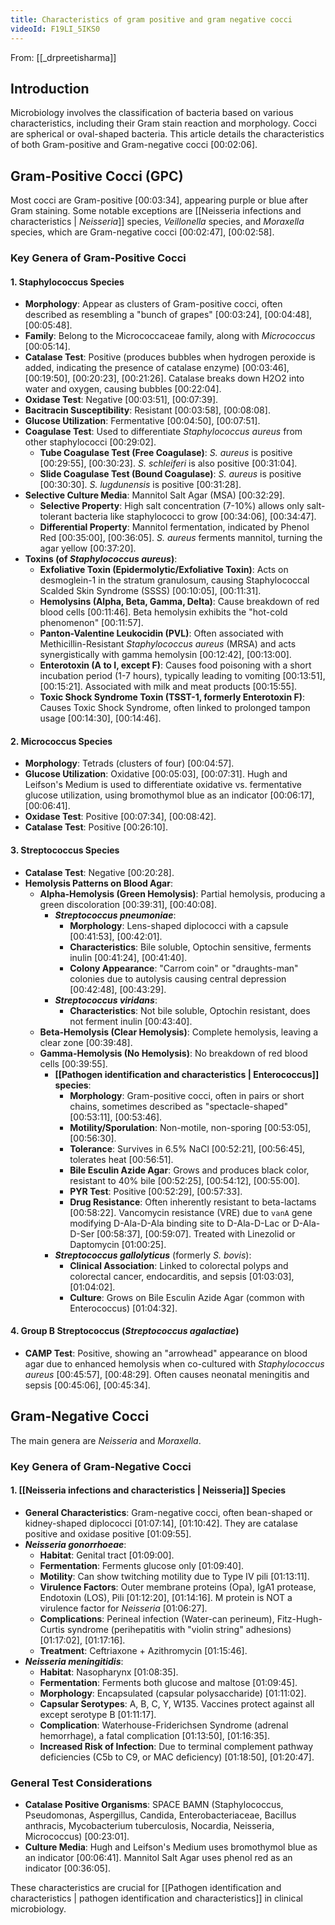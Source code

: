 ```yaml
---
title: Characteristics of gram positive and gram negative cocci
videoId: F19LI_5IKS0
---
```


From: [[_drpreetisharma]] <br/> 

## Introduction
Microbiology involves the classification of bacteria based on various characteristics, including their Gram stain reaction and morphology. Cocci are spherical or oval-shaped bacteria. This article details the characteristics of both Gram-positive and Gram-negative cocci <a class="yt-timestamp" data-t="00:02:06">[00:02:06]</a>.

## Gram-Positive Cocci (GPC)
Most cocci are Gram-positive <a class="yt-timestamp" data-t="00:03:34">[00:03:34]</a>, appearing purple or blue after Gram staining.
Some notable exceptions are [[Neisseria infections and characteristics | *Neisseria*]] species, *Veillonella* species, and *Moraxella* species, which are Gram-negative cocci <a class="yt-timestamp" data-t="00:02:47">[00:02:47]</a>, <a class="yt-timestamp" data-t="00:02:58">[00:02:58]</a>.

### Key Genera of Gram-Positive Cocci

#### 1. Staphylococcus Species
*   **Morphology**: Appear as clusters of Gram-positive cocci, often described as resembling a "bunch of grapes" <a class="yt-timestamp" data-t="00:03:24">[00:03:24]</a>, <a class="yt-timestamp" data-t="00:04:48">[00:04:48]</a>, <a class="yt-timestamp" data-t="00:05:48">[00:05:48]</a>.
*   **Family**: Belong to the Micrococcaceae family, along with *Micrococcus* <a class="yt-timestamp" data-t="00:05:14">[00:05:14]</a>.
*   **Catalase Test**: Positive (produces bubbles when hydrogen peroxide is added, indicating the presence of catalase enzyme) <a class="yt-timestamp" data-t="00:03:46">[00:03:46]</a>, <a class="yt-timestamp" data-t="00:19:50">[00:19:50]</a>, <a class="yt-timestamp" data-t="00:20:23">[00:20:23]</a>, <a class="yt-timestamp" data-t="00:21:26">[00:21:26]</a>. Catalase breaks down H2O2 into water and oxygen, causing bubbles <a class="yt-timestamp" data-t="00:22:04">[00:22:04]</a>.
*   **Oxidase Test**: Negative <a class="yt-timestamp" data-t="00:03:51">[00:03:51]</a>, <a class="yt-timestamp" data-t="00:07:39">[00:07:39]</a>.
*   **Bacitracin Susceptibility**: Resistant <a class="yt-timestamp" data-t="00:03:58">[00:03:58]</a>, <a class="yt-timestamp" data-t="00:08:08">[00:08:08]</a>.
*   **Glucose Utilization**: Fermentative <a class="yt-timestamp" data-t="00:04:50">[00:04:50]</a>, <a class="yt-timestamp" data-t="00:07:51">[00:07:51]</a>.
*   **Coagulase Test**: Used to differentiate *Staphylococcus aureus* from other staphylococci <a class="yt-timestamp" data-t="00:29:02">[00:29:02]</a>.
    *   **Tube Coagulase Test (Free Coagulase)**: *S. aureus* is positive <a class="yt-timestamp" data-t="00:29:55">[00:29:55]</a>, <a class="yt-timestamp" data-t="00:30:23">[00:30:23]</a>. *S. schleiferi* is also positive <a class="yt-timestamp" data-t="00:31:04">[00:31:04]</a>.
    *   **Slide Coagulase Test (Bound Coagulase)**: *S. aureus* is positive <a class="yt-timestamp" data-t="00:30:30">[00:30:30]</a>. *S. lugdunensis* is positive <a class="yt-timestamp" data-t="00:31:28">[00:31:28]</a>.
*   **Selective Culture Media**: Mannitol Salt Agar (MSA) <a class="yt-timestamp" data-t="00:32:29">[00:32:29]</a>.
    *   **Selective Property**: High salt concentration (7-10%) allows only salt-tolerant bacteria like staphylococci to grow <a class="yt-timestamp" data-t="00:34:06">[00:34:06]</a>, <a class="yt-timestamp" data-t="00:34:47">[00:34:47]</a>.
    *   **Differential Property**: Mannitol fermentation, indicated by Phenol Red <a class="yt-timestamp" data-t="00:35:00">[00:35:00]</a>, <a class="yt-timestamp" data-t="00:36:05">[00:36:05]</a>. *S. aureus* ferments mannitol, turning the agar yellow <a class="yt-timestamp" data-t="00:37:20">[00:37:20]</a>.
*   **Toxins (of *Staphylococcus aureus*)**:
    *   **Exfoliative Toxin (Epidermolytic/Exfoliative Toxin)**: Acts on desmoglein-1 in the stratum granulosum, causing Staphylococcal Scalded Skin Syndrome (SSSS) <a class="yt-timestamp" data-t="00:10:05">[00:10:05]</a>, <a class="yt-timestamp" data-t="00:11:31">[00:11:31]</a>.
    *   **Hemolysins (Alpha, Beta, Gamma, Delta)**: Cause breakdown of red blood cells <a class="yt-timestamp" data-t="00:11:46">[00:11:46]</a>. Beta hemolysin exhibits the "hot-cold phenomenon" <a class="yt-timestamp" data-t="00:11:57">[00:11:57]</a>.
    *   **Panton-Valentine Leukocidin (PVL)**: Often associated with Methicillin-Resistant *Staphylococcus aureus* (MRSA) and acts synergistically with gamma hemolysin <a class="yt-timestamp" data-t="00:12:42">[00:12:42]</a>, <a class="yt-timestamp" data-t="00:13:00">[00:13:00]</a>.
    *   **Enterotoxin (A to I, except F)**: Causes food poisoning with a short incubation period (1-7 hours), typically leading to vomiting <a class="yt-timestamp" data-t="00:13:51">[00:13:51]</a>, <a class="yt-timestamp" data-t="00:15:21">[00:15:21]</a>. Associated with milk and meat products <a class="yt-timestamp" data-t="00:15:55">[00:15:55]</a>.
    *   **Toxic Shock Syndrome Toxin (TSST-1, formerly Enterotoxin F)**: Causes Toxic Shock Syndrome, often linked to prolonged tampon usage <a class="yt-timestamp" data-t="00:14:30">[00:14:30]</a>, <a class="yt-timestamp" data-t="00:14:46">[00:14:46]</a>.

#### 2. Micrococcus Species
*   **Morphology**: Tetrads (clusters of four) <a class="yt-timestamp" data-t="00:04:57">[00:04:57]</a>.
*   **Glucose Utilization**: Oxidative <a class="yt-timestamp" data-t="00:05:03">[00:05:03]</a>, <a class="yt-timestamp" data-t="00:07:31">[00:07:31]</a>. Hugh and Leifson's Medium is used to differentiate oxidative vs. fermentative glucose utilization, using bromothymol blue as an indicator <a class="yt-timestamp" data-t="00:06:17">[00:06:17]</a>, <a class="yt-timestamp" data-t="00:06:41">[00:06:41]</a>.
*   **Oxidase Test**: Positive <a class="yt-timestamp" data-t="00:07:34">[00:07:34]</a>, <a class="yt-timestamp" data-t="00:08:42">[00:08:42]</a>.
*   **Catalase Test**: Positive <a class="yt-timestamp" data-t="00:26:10">[00:26:10]</a>.

#### 3. Streptococcus Species
*   **Catalase Test**: Negative <a class="yt-timestamp" data-t="00:20:28">[00:20:28]</a>.
*   **Hemolysis Patterns on Blood Agar**:
    *   **Alpha-Hemolysis (Green Hemolysis)**: Partial hemolysis, producing a green discoloration <a class="yt-timestamp" data-t="00:39:31">[00:39:31]</a>, <a class="yt-timestamp" data-t="00:40:08">[00:40:08]</a>.
        *   ***Streptococcus pneumoniae***:
            *   **Morphology**: Lens-shaped diplococci with a capsule <a class="yt-timestamp" data-t="00:41:53">[00:41:53]</a>, <a class="yt-timestamp" data-t="00:42:01">[00:42:01]</a>.
            *   **Characteristics**: Bile soluble, Optochin sensitive, ferments inulin <a class="yt-timestamp" data-t="00:41:24">[00:41:24]</a>, <a class="yt-timestamp" data-t="00:41:40">[00:41:40]</a>.
            *   **Colony Appearance**: "Carrom coin" or "draughts-man" colonies due to autolysis causing central depression <a class="yt-timestamp" data-t="00:42:48">[00:42:48]</a>, <a class="yt-timestamp" data-t="00:43:29">[00:43:29]</a>.
        *   ***Streptococcus viridans***:
            *   **Characteristics**: Not bile soluble, Optochin resistant, does not ferment inulin <a class="yt-timestamp" data-t="00:43:40">[00:43:40]</a>.
    *   **Beta-Hemolysis (Clear Hemolysis)**: Complete hemolysis, leaving a clear zone <a class="yt-timestamp" data-t="00:39:48">[00:39:48]</a>.
    *   **Gamma-Hemolysis (No Hemolysis)**: No breakdown of red blood cells <a class="yt-timestamp" data-t="00:39:55">[00:39:55]</a>.
        *   **[[Pathogen identification and characteristics | Enterococcus]] species**:
            *   **Morphology**: Gram-positive cocci, often in pairs or short chains, sometimes described as "spectacle-shaped" <a class="yt-timestamp" data-t="00:53:11">[00:53:11]</a>, <a class="yt-timestamp" data-t="00:53:46">[00:53:46]</a>.
            *   **Motility/Sporulation**: Non-motile, non-sporing <a class="yt-timestamp" data-t="00:53:05">[00:53:05]</a>, <a class="yt-timestamp" data-t="00:56:30">[00:56:30]</a>.
            *   **Tolerance**: Survives in 6.5% NaCl <a class="yt-timestamp" data-t="00:52:21">[00:52:21]</a>, <a class="yt-timestamp" data-t="00:56:45">[00:56:45]</a>, tolerates heat <a class="yt-timestamp" data-t="00:56:51">[00:56:51]</a>.
            *   **Bile Esculin Azide Agar**: Grows and produces black color, resistant to 40% bile <a class="yt-timestamp" data-t="00:52:25">[00:52:25]</a>, <a class="yt-timestamp" data-t="00:54:12">[00:54:12]</a>, <a class="yt-timestamp" data-t="00:55:00">[00:55:00]</a>.
            *   **PYR Test**: Positive <a class="yt-timestamp" data-t="00:52:29">[00:52:29]</a>, <a class="yt-timestamp" data-t="00:57:33">[00:57:33]</a>.
            *   **Drug Resistance**: Often inherently resistant to beta-lactams <a class="yt-timestamp" data-t="00:58:22">[00:58:22]</a>. Vancomycin resistance (VRE) due to `vanA` gene modifying D-Ala-D-Ala binding site to D-Ala-D-Lac or D-Ala-D-Ser <a class="yt-timestamp" data-t="00:58:37">[00:58:37]</a>, <a class="yt-timestamp" data-t="00:59:07">[00:59:07]</a>. Treated with Linezolid or Daptomycin <a class="yt-timestamp" data-t="01:00:25">[01:00:25]</a>.
        *   ***Streptococcus gallolyticus*** (formerly *S. bovis*):
            *   **Clinical Association**: Linked to colorectal polyps and colorectal cancer, endocarditis, and sepsis <a class="yt-timestamp" data-t="01:03:03">[01:03:03]</a>, <a class="yt-timestamp" data-t="01:04:02">[01:04:02]</a>.
            *   **Culture**: Grows on Bile Esculin Azide Agar (common with Enterococcus) <a class="yt-timestamp" data-t="01:04:32">[01:04:32]</a>.

#### 4. Group B Streptococcus (*Streptococcus agalactiae*)
*   **CAMP Test**: Positive, showing an "arrowhead" appearance on blood agar due to enhanced hemolysis when co-cultured with *Staphylococcus aureus* <a class="yt-timestamp" data-t="00:45:57">[00:45:57]</a>, <a class="yt-timestamp" data-t="00:48:29">[00:48:29]</a>. Often causes neonatal meningitis and sepsis <a class="yt-timestamp" data-t="00:45:06">[00:45:06]</a>, <a class="yt-timestamp" data-t="00:45:34">[00:45:34]</a>.

## Gram-Negative Cocci
The main genera are *Neisseria* and *Moraxella*.

### Key Genera of Gram-Negative Cocci

#### 1. [[Neisseria infections and characteristics | Neisseria]] Species
*   **General Characteristics**: Gram-negative cocci, often bean-shaped or kidney-shaped diplococci <a class="yt-timestamp" data-t="01:07:14">[01:07:14]</a>, <a class="yt-timestamp" data-t="01:10:42">[01:10:42]</a>. They are catalase positive and oxidase positive <a class="yt-timestamp" data-t="01:09:55">[01:09:55]</a>.
*   ***Neisseria gonorrhoeae***:
    *   **Habitat**: Genital tract <a class="yt-timestamp" data-t="01:09:00">[01:09:00]</a>.
    *   **Fermentation**: Ferments glucose only <a class="yt-timestamp" data-t="01:09:40">[01:09:40]</a>.
    *   **Motility**: Can show twitching motility due to Type IV pili <a class="yt-timestamp" data-t="01:13:11">[01:13:11]</a>.
    *   **Virulence Factors**: Outer membrane proteins (Opa), IgA1 protease, Endotoxin (LOS), Pili <a class="yt-timestamp" data-t="01:12:20">[01:12:20]</a>, <a class="yt-timestamp" data-t="01:14:16">[01:14:16]</a>. M protein is NOT a virulence factor for *Neisseria* <a class="yt-timestamp" data-t="01:06:27">[01:06:27]</a>.
    *   **Complications**: Perineal infection (Water-can perineum), Fitz-Hugh-Curtis syndrome (perihepatitis with "violin string" adhesions) <a class="yt-timestamp" data-t="01:17:02">[01:17:02]</a>, <a class="yt-timestamp" data-t="01:17:16">[01:17:16]</a>.
    *   **Treatment**: Ceftriaxone + Azithromycin <a class="yt-timestamp" data-t="01:15:46">[01:15:46]</a>.
*   ***Neisseria meningitidis***:
    *   **Habitat**: Nasopharynx <a class="yt-timestamp" data-t="01:08:35">[01:08:35]</a>.
    *   **Fermentation**: Ferments both glucose and maltose <a class="yt-timestamp" data-t="01:09:45">[01:09:45]</a>.
    *   **Morphology**: Encapsulated (capsular polysaccharide) <a class="yt-timestamp" data-t="01:11:02">[01:11:02]</a>.
    *   **Capsular Serotypes**: A, B, C, Y, W135. Vaccines protect against all except serotype B <a class="yt-timestamp" data-t="01:11:17">[01:11:17]</a>.
    *   **Complication**: Waterhouse-Friderichsen Syndrome (adrenal hemorrhage), a fatal complication <a class="yt-timestamp" data-t="01:13:50">[01:13:50]</a>, <a class="yt-timestamp" data-t="01:16:35">[01:16:35]</a>.
    *   **Increased Risk of Infection**: Due to terminal complement pathway deficiencies (C5b to C9, or MAC deficiency) <a class="yt-timestamp" data-t="01:18:50">[01:18:50]</a>, <a class="yt-timestamp" data-t="01:20:47">[01:20:47]</a>.

### General Test Considerations
*   **Catalase Positive Organisms**: SPACE BAMN (Staphylococcus, Pseudomonas, Aspergillus, Candida, Enterobacteriaceae, Bacillus anthracis, Mycobacterium tuberculosis, Nocardia, Neisseria, Micrococcus) <a class="yt-timestamp" data-t="00:23:01">[00:23:01]</a>.
*   **Culture Media**: Hugh and Leifson's Medium uses bromothymol blue as an indicator <a class="yt-timestamp" data-t="00:06:41">[00:06:41]</a>. Mannitol Salt Agar uses phenol red as an indicator <a class="yt-timestamp" data-t="00:36:05">[00:36:05]</a>.

These characteristics are crucial for [[Pathogen identification and characteristics | pathogen identification and characteristics]] in clinical microbiology.